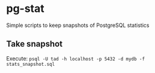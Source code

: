 # pg-stat
Simple scripts to keep snapshots of PostgreSQL statistics

## Take snapshot
Execute:
```psql -U tad -h localhost -p 5432 -d mydb -f stats_snapshot.sql```
